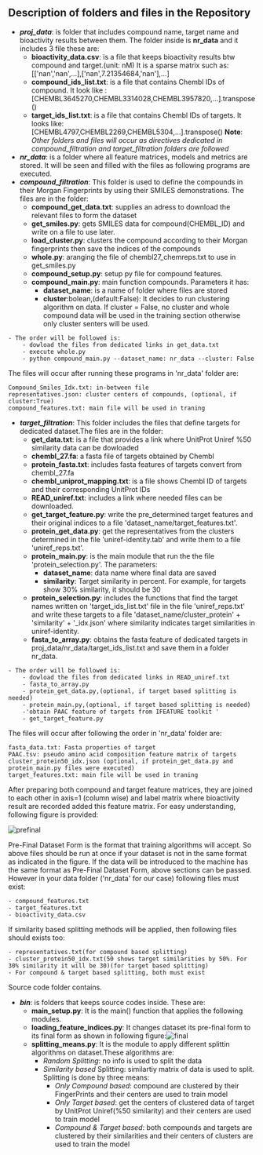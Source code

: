 ## Description of folders and files in the Repository
- ***proj_data***: is folder that includes compound name, target name and bioactivity results between them. The folder inside is **nr_data** and it includes 3 file these are:
    - **bioactivity_data.csv**: is a file that keeps bioactivity results btw compound and target.(unit: nM) It is a sparse matrix such as:
    [['nan','nan',...],['nan',7.21354684,'nan'],...]
    - **compound_ids_list.txt**: is a file that contains Chembl IDs of compound. It look like : [CHEMBL3645270,CHEMBL3314028,CHEMBL3957820,...].transpose()
    - **target_ids_list.txt**: is a file that contains Chembl IDs of targets. It looks like: [CHEMBL4797,CHEMBL2269,CHEMBL5304,...].transpose()
**Note**: *Other folders and files will occur as directives dedicated in compound_filtration and target_filtration folders are followed*
- ***nr_data***: is a folder where all feature matrices, models and metrics are stored. It will be seen and filled with the files as following programs are executed. 
- ***compound_filtration***: This folder is used to define the compounds in their Morgan Fingerprints by using their SMILES demonstrations. The files are in the folder:
    - **compound_get_data.txt**: supplies an adress to download the relevant files to form the dataset
    - **get_smiles.py**: gets SMILES data for compound(CHEMBL_ID) and write on a file to use later.
    - **load_cluster.py**: clusters the compound according to their Morgan fingerprints then save the indices of the compounds
    - **whole.py**: aranging the file of chembl27_chemreps.txt to use in get_smiles.py
    - **compound_setup.py**: setup py file for compound features. 
    - **compound_main.py**: main function compounds. Parameters it has:
    	- **dataset_name**: is a name of folder where files are stored 
    	- **cluster**:bolean,(default:False): It decides to run clustering algorithm on data. If cluster = False, no cluster and whole compound data will be used in the training section otherwise only cluster senters will be used.
```
- The order will be followed is:
    - dowload the files from dedicated links in get_data.txt
    - execute whole.py
    - python compound_main.py --dataset_name: nr_data --cluster: False
```
The files will occur after running these programs in 'nr_data' folder are:
```
Compound_Smiles_Idx.txt: in-between file
representatives.json: cluster centers of compounds, (optional, if cluster:True)
compound_features.txt: main file will be used in traning 
```
- ***target_filtration***: This folder includes the files that define targets for dedicated dataset.The files are in the folder:
    - **get_data.txt**: is a file that provides a link where UnitProt Uniref %50 similarity data can be dowloaded
    - **chembl_27.fa**: a fasta file of targets obtained by Chembl
    - **protein_fasta.txt**: includes fasta features of targets convert from chembl_27.fa
    - **chembl_uniprot_mapping.txt**: is a file shows Chembl ID of targets and their corresponding UnitProt IDs
    - **READ_uniref.txt**: includes a link where needed files can be downloaded.
    - **get_target_feature.py**: write the pre_determined target features and their original indices to a file 'dataset_name/target_features.txt'.
    - **protein_get_data.py**: get the representatives from the clusters determined in the file 'uniref-identity.tab' and write them to a file 'uniref_reps.txt'. 
    - **protein_main.py**: is the main module that run the the file 'protein_selection.py'. The parameters:
        - **dataset_name**: data name where final data are saved
        - **similarity**: Target similarity in percent. For example, for targets show 30% similarity, it should be 30
    - **protein_selection.py**: includes the functions that find the target names written on 'target_ids_list.txt' file in the file 'uniref_reps.txt' and write these targets to a file 'dataset_name/cluster_protein' + 'similarity' + '_idx.json' where similarity indicates target similarities in uniref-identity.
    - **fasta_to_array.py**: obtains the fasta feature of dedicated targets in proj_data/nr_data/target_ids_list.txt and save them in a folder nr_data.
```
- The order will be followed is:
    - dowload the files from dedicated links in READ_uniref.txt
    - fasta_to_array.py
    - protein_get_data.py,(optional, if target based splitting is needed) 
    - protein_main.py,(optional, if target based splitting is needed)
    -'obtain PAAC feature of targets from IFEATURE toolkit ' 
    - get_target_feature.py
```
The files will occur after following the order in 'nr_data' folder are:
```
fasta_data.txt: Fasta properties of target
PAAC.tsv: pseudo amino acid composition feature matrix of targets
cluster_protein50_idx.json (optional, if protein_get_data.py and protein_main.py files were executed)
target_features.txt: main file will be used in traning
```
After preparing both compound and target feature matrices, they are joined to each other in axis=1 (column wise) and label matrix where bioactivity result are recorded added this feature matrix. For easy understanding, following figure is provided:

![prefinal](https://user-images.githubusercontent.com/37181660/95652174-f1829980-0af7-11eb-94ce-cc7b4d51b959.PNG)

Pre-Final Dataset Form is the format that training algorithms will accept. So above files should be run at once if your dataset is not in the same format as indicated in the figure. If the data will be introduced to the machine has the same format as Pre-Final Dataset Form, above sections can be passed. However in your data folder ('nr_data' for our case) following files must exist:
```
- compound_features.txt
- target_features.txt
- bioactivity_data.csv
```
If similarity based splitting methods will be applied, then following files should exists too:
```
- representatives.txt(for compound based splitting)
- cluster_protein50_idx.txt(50 shows target similarities by 50%. For 30% similarity it will be 30)(for target based splitting)
- For compound & target based splitting, both must exist
```
Source code folder contains.

- ***bin***: is folders that keeps source codes inside. These are:
    - **main_setup.py**: It is the main() function that applies the following modules. 
    - **loading_feature_indices.py**: It changes dataset its pre-final form to its final form as shown in following figure:![final](https://user-images.githubusercontent.com/37181660/95652292-acab3280-0af8-11eb-89b0-8e6e75989ea0.PNG)
    - **splitting_means.py**: It is the module to apply different splittin algorithms on dataset.These algorithms are: 
 		- *Random Splitting*: no info is used to split the data
 	    - *Similarity based* Splitting: similartiy matrix of data is used to split. Splitting is done by three means:
   		    - *Only Compound based*: compound are clustered by their FingerPrints and their centers are used to train model
   			- *Only Target based*: get the centers of clustered data of target by UnitProt Uniref(%50 similarity) and their centers are used to train model
   			- *Compound & Target based*: both compounds and targets are clustered by their similarities and their centers of clusters are used to train the model
